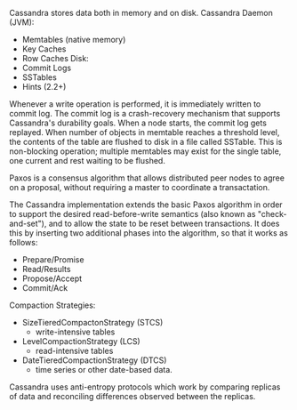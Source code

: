 Cassandra stores data both in memory and on disk.
Cassandra Daemon (JVM):
* Memtables (native memory)
* Key Caches
* Row Caches
Disk:
* Commit Logs
* SSTables
* Hints (2.2+)

Whenever a write operation is performed, it is immediately written to commit log. The commit log is a crash-recovery mechanism that supports Cassandra's durability goals.
When a node starts, the commit log gets replayed.
When number of objects in memtable reaches a threshold level, the contents of the table are flushed to disk in a file called SSTable. This is non-blocking operation; multiple memtables may exist for the single table, one current and rest waiting to be flushed.

Paxos is a consensus algorithm that allows distributed peer nodes to agree on a proposal, without requiring a master to coordinate a transactation.

The Cassandra implementation extends the basic Paxos algorithm in order to support the desired read-before-write semantics (also known as "check-and-set"), and to allow the state to be reset between transactions. It does this by inserting two additional phases into the algorithm, so that it works as follows:
* Prepare/Promise
* Read/Results
* Propose/Accept
* Commit/Ack

Compaction Strategies:
* SizeTieredCompactonStrategy (STCS)
  * write-intensive tables
* LevelCompactionStrategy (LCS)
  * read-intensive tables
* DateTieredCompactionStrategy (DTCS)
  * time series or other date-based data.

Cassandra uses anti-entropy protocols which work by comparing replicas of data and reconciling differences observed between the replicas.
